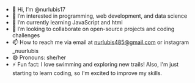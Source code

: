 - 👋 Hi, I’m @nurlubis17
- 👀 I’m interested in programming, web development, and data science 
- 🌱 I’m currently learning JavaScript and html 
- 💞️ I’m looking to collaborate on open-source projects and coding challenges
- 📫 How to reach me via email at nurlubis485@gmail.com or instagram _nuurlubis
- 😄 Pronouns: she/her
- ⚡ Fun fact:  I love swimming and exploring new trails! Also, I'm just starting to learn coding, so I'm excited to improve my skills.

<!---
nurlubis17/nurlubis17 is a ✨ special ✨ repository because its `README.md` (this file) appears on your GitHub profile.
You can click the Preview link to take a look at your changes.
--->
